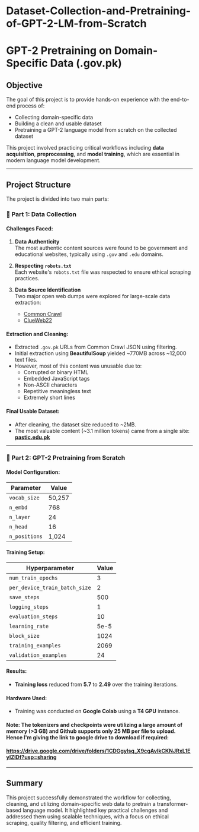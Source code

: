# Dataset-Collection-and-Pretraining-of-GPT-2-LM-from-Scratch
# GPT-2 Pretraining on Domain-Specific Data (.gov.pk)

## Objective

The goal of this project is to provide hands-on experience with the end-to-end process of:

- Collecting domain-specific data  
- Building a clean and usable dataset  
- Pretraining a GPT-2 language model from scratch on the collected dataset

This project involved practicing critical workflows including **data acquisition**, **preprocessing**, and **model training**, which are essential in modern language model development.

---

## Project Structure

The project is divided into two main parts:

### 🔹 Part 1: Data Collection

#### Challenges Faced:

1. **Data Authenticity**  
   The most authentic content sources were found to be government and educational websites, typically using `.gov` and `.edu` domains.

2. **Respecting `robots.txt`**  
   Each website's `robots.txt` file was respected to ensure ethical scraping practices.

3. **Data Source Identification**  
   Two major open web dumps were explored for large-scale data extraction:
   - [Common Crawl](https://commoncrawl.org/)
   - [ClueWeb22](https://lemurproject.org/clueweb22/)

#### Extraction and Cleaning:

- Extracted `.gov.pk` URLs from Common Crawl JSON using filtering.
- Initial extraction using **BeautifulSoup** yielded ~770MB across ~12,000 text files.
- However, most of this content was unusable due to:
  - Corrupted or binary HTML
  - Embedded JavaScript tags
  - Non-ASCII characters
  - Repetitive meaningless text
  - Extremely short lines

#### Final Usable Dataset:

- After cleaning, the dataset size reduced to ~2MB.
- The most valuable content (~3.1 million tokens) came from a single site:  
  **[pastic.edu.pk](https://www.pastic.edu.pk)**

---

### 🔹 Part 2: GPT-2 Pretraining from Scratch

#### Model Configuration:

| Parameter            | Value     |
|----------------------|-----------|
| `vocab_size`         | 50,257    |
| `n_embd`             | 768       |
| `n_layer`            | 24        |
| `n_head`             | 16        |
| `n_positions`        | 1,024     |

#### Training Setup:

| Hyperparameter                  | Value     |
|----------------------------------|-----------|
| `num_train_epochs`              | 3         |
| `per_device_train_batch_size`   | 2         |
| `save_steps`                    | 500       |
| `logging_steps`                 | 1         |
| `evaluation_steps`              | 10        |
| `learning_rate`                 | 5e-5      |
| `block_size`                    | 1024      |
| `training_examples`             | 2069      |
| `validation_examples`           | 24        |

#### Results:

- **Training loss** reduced from **5.7** to **2.49** over the training iterations.

#### Hardware Used:

- Training was conducted on **Google Colab** using a **T4 GPU** instance.

#### Note: The tokenizers and checkpoints were utilizing a large amount of memory (>3 GB) and Github supports only 25 MB per file to upload. Hence I'm giving the link to google drive to download if required:
#### https://drive.google.com/drive/folders/1CDGgylsq_X9cgAvlkCKNJRxL1EyIZIDf?usp=sharing

---

## Summary

This project successfully demonstrated the workflow for collecting, cleaning, and utilizing domain-specific web data to pretrain a transformer-based language model. It highlighted key practical challenges and addressed them using scalable techniques, with a focus on ethical scraping, quality filtering, and efficient training.



